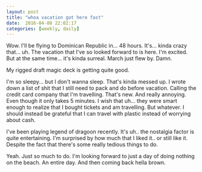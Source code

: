 ```yaml
---
layout: post
title: "whoa vacation got here fast"
date:  2016-04-08 22:02:17
categories: [weekly, daily]
---
```

Wow. I'll be flying to Dominican Republic in... 48 hours. It's... kinda crazy that... uh. The vacation that I've so looked forward to is here. I'm excited. But at the same time... it's kinda surreal. March just flew by. Damn.

My rigged draft magic deck is getting quite good.

I'm so sleepy... but I don't wanna sleep. That's kinda messed up. I wrote down a list of shit that I still need to pack and do before vacation. Calling the credit card company that I'm travelling. That's new. And really annoying. Even though it only takes 5 minutes. I wish that uh... they were smart enough to realize that I bought tickets and am travelling. But whatever. I should instead be grateful that I can travel with plastic instead of worrying about cash.

I've been playing legend of dragoon recently. It's uh.. the nostalgia factor is quite entertaining. I'm surprised by how much that I liked it.. or still like it. Despite the fact that there's some really tedious things to do. 

Yeah. Just so much to do. I'm looking forward to just a day of doing nothing on the beach. An entire day. And then coming back hella brown. 

